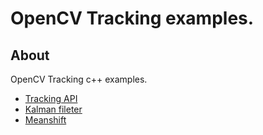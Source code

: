 # OpenCV Tracking examples.

## About

OpenCV Tracking c++ examples.
- [Tracking API](3.0_tracking_api)
- [Kalman fileter](kalman)
- [Meanshift](meanshift)

